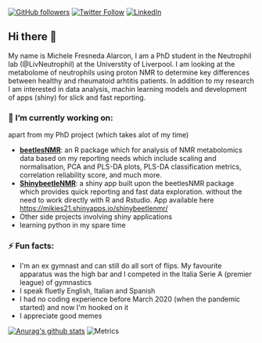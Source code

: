 [![GitHub followers](https://img.shields.io/github/followers/mikies21?label=Follow%20me&style=flat-square&logo=github&logoColor=white&colorB=4CAF50)](https://github.com/login?return_to=%2Fmikies21)
[![Twitter Follow](https://img.shields.io/twitter/follow/micfresneda?label=%20%40micfresnedal&style=flat-square&labelColor=2196F3&logo=twitter&logoColor=white&colorB=0D47A1)](https://twitter.com/micfresneda)
[![LinkedIn](https://img.shields.io/badge/LinkedIn-0077B5?style=for-the-badge&logo=linkedin&logoColor=white)](https://www.linkedin.com/in/michele-fresneda-alarcon/)


## Hi there 👋
My name is Michele Fresneda Alarcon, I am a PhD student in the Neutrophil lab (@LivNeutrophil) at the Universtity of Liverpool. I am looking at the metabolome of neutrophils using proton NMR to determine key differences between healthy and rheumatoid arhtitis patients.
In addition to my research I am interested in data analysis, machin learning models and development of apps (shiny) for slick and fast reporting.

### 🔭 I’m currently working on:
apart from my PhD project (which takes alot of my time)
- [**beetlesNMR**](https://github.com/mikies21/beetlesNMR): an R package which for analysis of NMR metabolomics data based on my reporting needs which include scaling and normalisation, PCA and PLS-DA plots, PLS-DA classification metrics, correlation reliability score, and much more.
- [**ShinybeetleNMR**](https://github.com/mikies21/ShinybeetleNMR): a shiny app built upon the beetlesNMR package which provides quick reporting and fast data exploration. without the need to work directly with R and Rstudio. App available here https://mikies21.shinyapps.io/shinybeetlenmr/
- Other side projects involving shiny applications
- learning python in my spare time

### ⚡ Fun facts:
- I'm an ex gymnast and can still do all sort of flips. My favourite apparatus was the high bar and I competed in the Italia Serie A (premier league) of gymnastics
- I speak fluetly English, Italian and Spanish
- I had no coding experience before March 2020 (when the pandemic started) and now I'm hooked on it
- I appreciate good memes

[![Anurag's github stats](https://github-readme-stats.vercel.app/api?username=mikies21&count_private=true&show_icons=true&theme=onedark)](https://github.com/anuraghazra/github-readme-stats)
![Metrics](https://metrics.lecoq.io/mikies21?template=classic&config.timezone=Europe%2FBerlin)

<!--
**mikies21/mikies21** is a ✨ _special_ ✨ repository because its `README.md` (this file) appears on your GitHub profile.

Here are some ideas to get you started:

- 🔭 I’m currently working on ...
- 🌱 I’m currently learning ...
- 👯 I’m looking to collaborate on ...
- 🤔 I’m looking for help with ...
- 💬 Ask me about ...
- 📫 How to reach me: ...
- 😄 Pronouns: ...
- ⚡ Fun fact: ...
-->
